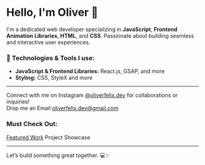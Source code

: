 # Hello, I'm Oliver 👋

I'm a dedicated web developer specializing in **JavaScript**, **Frontend Animation Libraries**, **HTML**, and **CSS**. Passionate about building seamless and interactive user experiences.

### 🔧 Technologies & Tools I use:
- **JavaScript & Frontend Libraries:** React.js, GSAP, and more
- **Styling:** CSS, StyleX and more

---

Connect with me on Instagram [@oliverfelix.dev](https://www.instagram.com/oliverfelix.dev/) for collaborations or inquiries! <br>
Drop me an Email [oliverfelix.dev@gmail.com](mailto:oliverfelix.dev@gmail.com)

### Must Check Out:
[Featured Work](https://cylindershowcase.vercel.app/) Project Showcase


---

Let’s build something great together. 💻✨
